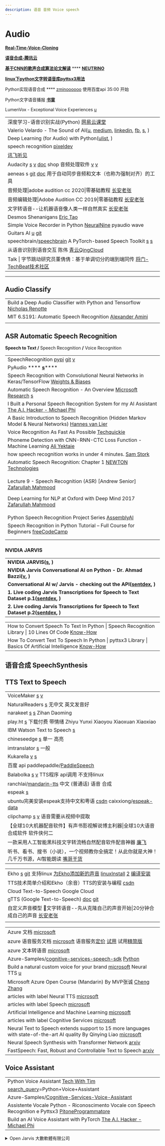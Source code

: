 ```yaml
---
description: 语音 音频 Voice speech
---
```


# Audio

[**Real-Time-Voice-Cloning**](https://github.com/CorentinJ/Real-Time-Voice-Cloning)

[**语音合成-腾讯云**](https://cloud.tencent.com/developer/tag/10464)

[**基于CNN的歌声合成算法论文解读**](https://cloud.tencent.com/developer/article/1776840) **** [**NEUTRINO**](https://n3utrino.work)

[**linux下python文字转语音库pyttsx3用法**](https://www.bilibili.com/video/av67394684/)

Python实现语音合成 **** [zminoooooo](https://www.bilibili.com/video/BV1gu411R7L1) 使用百度api   35:00  开始

Python文字语音播报 [**书童**](https://xugaoxiang.com/2021/04/08/python-tts-chinese/)

LumenVox - Exceptional Voice Experiences [u](https://www.youtube.com/channel/UCe3Gq1lw94FjwDmy6aGVn\_A/videos)

|                                                                                                                                                                                                                                                                                                              |
| ------------------------------------------------------------------------------------------------------------------------------------------------------------------------------------------------------------------------------------------------------------------------------------------------------------ |
| 深度学习-语音识别实战(Python) [网易云课堂](https://study.163.com/course/courseMain.htm?courseId=1210361865)                                                                                                                                                                                                                 |
| Valerio Velardo - The Sound of AI([u](https://www.youtube.com/c/ValerioVelardoTheSoundofAI/featured), [medium](https://medium.com/the-sound-of-ai), [linkedin](https://www.linkedin.com/in/valeriovelardo), [fb](https://www.facebook.com/TheSoundOfAI), [s](https://valeriovelardo.com), )                  |
| Deep Learning (for Audio) with Python([ulist](https://www.youtube.com/playlist?list=PL-wATfeyAMNrtbkCNsLcpoAyBBRJZVlnf), )                                                                                                                                                                                   |
| speech recognition [pixeldev](https://www.youtube.com/playlist?list=PLsaLbFPkNd55uUF-MpQ7RtldorYYR\_CeT)                                                                                                                                                                                                     |
| [讯飞听见](https://www.iflyrec.com/)                                                                                                                                                                                                                                                                             |
| Audacity [s](https://www.audacityteam.org/) [v](https://www.youtube.com/watch?v=P30suV1UdSY) [doc](https://manual.audacityteam.org) shop 音频处理软件 [v](https://www.youtube.com/playlist?list=PLlKpQrBME6xKm9iJlVHWbJd\_xAvtAQy6W) [v](https://www.youtube.com/playlist?list=PLMoVDOzX4VcQGOySLj7TO3ab0g1eIzJYq) |
| aeneas s [git](https://github.com/readbeyond/aeneas) [doc](https://www.readbeyond.it/aeneas/) 用于自动同步音频和文本（也称为强制对齐）的工具                                                                                                                                                                                        |
| 音频处理\|adobe audition cc 2020\|零基础教程 [长安老张](https://www.youtube.com/playlist?list=PLnIffqrKafFuF7r4aej24Zg2X0drpEc5e)                                                                                                                                                                                         |
| 音频编辑处理\|Adobe Audition CC 2019\|零基础教程 [长安老张](https://www.youtube.com/playlist?list=PLnIffqrKafFszIyQmLnHDhfpVExbtoYGp)                                                                                                                                                                                       |
| 文字转语音--让机器语音像人类一样自然真实 [长安老张](https://www.youtube.com/watch?v=SdhLawZEr1I)                                                                                                                                                                                                                                    |
| Desmos Shenanigans [Eric Tao](https://www.youtube.com/playlist?list=PLlYltssWVRe9vOW7BmghfExRg2jPMqiQH)                                                                                                                                                                                                      |
| Simple Voice Recorder in Python [NeuralNine](https://www.youtube.com/watch?v=av8E8qLZswU) pyaudio wave                                                                                                                                                                                                       |
| Guitars AI [u](https://www.youtube.com/c/GuitarsAI/playlists) [git](https://github.com/GuitarsAI/)                                                                                                                                                                                                           |
| speechbrain/[speechbrain](https://github.com/speechbrain/speechbrain)   A PyTorch-based Speech Toolkit [s](https://speechbrain.github.io/) [s](https://www.zhihu.com/question/266242493)                                                                                                                     |
| 从语音识别到语音交互 陈伟 [青云QingCloud](https://www.youtube.com/watch?v=AUKycdq6jig)                                                                                                                                                                                                                                     |
| Talk \| 字节跳动研究员董倩倩：基于单调切分的端到端同传 [将门-TechBeat技术社区](https://www.youtube.com/watch?v=uv\_4sRg47hk)                                                                                                                                                                                                              |

***

## Audio Classify

|                                                                                                                          |
| ------------------------------------------------------------------------------------------------------------------------ |
| Build a Deep Audio Classifier with Python and Tensorflow [Nicholas Renotte](https://www.youtube.com/watch?v=ZLIPkmmDJAc) |
| MIT 6.S191: Automatic Speech Recognition [Alexander Amini](https://www.youtube.com/watch?v=sR6\_bZ6VkAg)                 |
|                                                                                                                          |

## ASR Automatic Speech Recognition

**Speech to Text /** Speech Recognition **/** Voice Recognition

|                                                                                                                                                                                                                                                                                                              |
| ------------------------------------------------------------------------------------------------------------------------------------------------------------------------------------------------------------------------------------------------------------------------------------------------------------ |
| SpeechRecognition [pypi](https://pypi.org/project/SpeechRecognition/) [git](https://github.com/Uberi/speech\_recognition) [v](https://www.youtube.com/watch?v=31DZfkYRvI4)                                                                                                                                   |
| PyAudio **** [**s**](http://people.csail.mit.edu/hubert/pyaudio/#downloads)****                                                                                                                                                                                                                              |
| Speech Recognition with Convolutional Neural Networks in Keras/TensorFlow [Weights & Biases](https://www.youtube.com/watch?v=Qf4YJcHXtcY)                                                                                                                                                                    |
| Automatic Speech Recognition - An Overview [Microsoft Research](https://www.youtube.com/watch?v=q67z7PTGRi8) [s](https://www.microsoft.com/en-us/research/video/automatic-speech-recognition-overview/)                                                                                                      |
| I Built a Personal Speech Recognition System for my AI Assistant [The A.I. Hacker - Michael Phi](https://www.youtube.com/watch?v=YereI6Gn3bM)                                                                                                                                                                |
| A Basic Introduction to Speech Recognition (Hidden Markov Model & Neural Networks) [Hannes van Lier](https://www.youtube.com/watch?v=U0XtE4\_QLXI)                                                                                                                                                           |
| Voice Recognition As Fast As Possible [Techquickie](https://www.youtube.com/watch?v=AWWjN1QqoYY)                                                                                                                                                                                                             |
| Phoneme Detection with CNN-RNN-CTC Loss Function - Machine Learning [Ali Yektaie](https://www.youtube.com/watch?v=x1IAPgvKUmM)                                                                                                                                                                               |
| how speech recognition works in under 4 minutes. [Sam Stork](https://www.youtube.com/watch?v=iNbOOgXjnzE)                                                                                                                                                                                                    |
| Automatic Speech Recognition: Chapter 1 [NEWTON Technologies](https://www.youtube.com/watch?v=vlr\_3kNQZAk)                                                                                                                                                                                                  |
| <p>Lecture 9 - Speech Recognition (ASR) [Andrew Senior] <a href="https://www.youtube.com/watch?v=HyUtT_z-cms">Zafarullah Mahmood</a></p><p>Deep Learning for NLP at Oxford with Deep Mind 2017 <a href="https://www.youtube.com/playlist?list=PL613dYIGMXoZBtZhbyiBqb0QtgK6oJbpm">Zafarullah Mahmood</a></p> |
| Python Speech Recognition Project Series [AssemblyAI](https://www.youtube.com/playlist?list=PLcWfeUsAys2nb0i79L\_LqYVfwOWEYA4eD)                                                                                                                                                                             |
| Speech Recognition in Python Tutorial – Full Course for Beginners [freeCodeCamp](https://www.youtube.com/watch?v=mYUyaKmvu6Y)                                                                                                                                                                                |
|                                                                                                                                                                                                                                                                                                              |
|                                                                                                                                                                                                                                                                                                              |

### **NVIDIA JARVIS**

|                                                                                                                                           |
| ----------------------------------------------------------------------------------------------------------------------------------------- |
| **NVIDIA JARVIS(**[**s**](https://developer.nvidia.com/nvidia-jarvis?ncid=partn-38053#cid=dl20\_partn\_en-us)**, )**                      |
| **NVIDIA Jarvis Conversational AI on Python - Dr. Ahmad Bazzi(**[**v**](https://www.youtube.com/watch?v=sbYolIax190)**, )**               |
| **Conversational AI w/ Jarvis - checking out the API(**[**sentdex**](https://www.youtube.com/watch?v=fQzjgaKSrkc)**, )**                  |
| **1. Live coding Jarvis Transcriptions for Speech to Text Dataset p.1(**[**sentdex**](https://www.youtube.com/watch?v=ubvgReZVf5g)**, )** |
| **2. Live coding Jarvis Transcriptions for Speech to Text Dataset p.2(**[**sentdex**](https://www.youtube.com/watch?v=BDl6fzhp2Ao)**, )** |

|                                                                                                                                                         |
| ------------------------------------------------------------------------------------------------------------------------------------------------------- |
| How to Convert Speech To Text In Python \| Speech Recognition Library \| 10 Lines Of Code [Know-How](https://www.youtube.com/watch?v=ifey3EnhB-g)       |
| How To Convert Text To Speech In Python \| pyttsx3 Library \| Basics Of Artificial Intelligence [Know-How](https://www.youtube.com/watch?v=6Za0ztPMr8g) |

## 语音合成 SpeechSynthesis

## **TTS  Text to Speech**

|                                                                                                                                                                 |
| --------------------------------------------------------------------------------------------------------------------------------------------------------------- |
| VoiceMaker [s](https://voicemaker.in/) [v](https://www.youtube.com/watch?v=X-DacDX3W8M)                                                                         |
| NaturalReaders [s](https://www.naturalreaders.com/online/) 无中文 英文发音好                                                                                            |
| narakeet [s](https://www.narakeet.com/app/text-to-audio) [s](https://www.narakeet.com/languages/chinese-text-to-speech/) Zihan Daoming                          |
| play.ht [s](https://play.ht/text-to-speech-voices/chinese/) 下载付费 带情绪 Zhiyu   Yunxi   Xiaoyou   Xiaoxuan   Xiaoxiao                                              |
| IBM Watson Text to Speech [s](https://www.ibm.com/cloud/watson-text-to-speech)                                                                                  |
| chineseedge [s](https://chineseedge.com/chinese-text-to-speech/) 单一 高亮                                                                                          |
| imtranslator [s](https://text-to-speech.imtranslator.net/) 一般                                                                                                   |
| Kukarella [v](https://www.youtube.com/watch?v=a6bVPAz2L3s) [s](https://kukarella.com/)                                                                          |
| 百度 api    paddlepaddle/[PaddleSpeech](https://gitee.com/paddlepaddle/PaddleSpeech)                                                                              |
| Balabolka [s](http://balabolka.site/cn/balabolka.htm) [v](https://www.youtube.com/watch?v=kfqpFKdDVMU) TTS程序 api调用 不支持linux                                     |
| ranchlai/[mandarin-tts](https://github.com/ranchlai/mandarin-tts)   中文 (普通话) 语音 合成                                                                              |
| espeak [s](http://espeak.sourceforge.net/index.html)                                                                                                            |
| ubuntu完美安装espeak支持中文和粤语 [csdn](https://blog.csdn.net/qq\_24406903/article/details/89811732)   caixxiong/[espeak-data](https://github.com/caixxiong/espeak-data) |
| clipchamp [s](https://clipchamp.com/en/) [v](https://www.youtube.com/watch?v=TQDbtP5SB00) 语音需要从视频中提取                                                            |
| 【全球10大机器配音软件】有声书影视解说博主利器\|全球10大语音合成软件 软件侠何二                                                                                                                     |
| 一款采用人工智能黑科技文字转流畅自然配音软件配音神器 [廉飞](https://www.youtube.com/watch?v=jd1WOkBIOTQ)                                                                                    |
| 听书、看书、搜书（小说），一个视频教你全搞定！从此你就是大神！几千万书源，AI智能朗读 [嘴哥干货](https://www.youtube.com/watch?v=jI3yo0fXusw)                                                                 |

|                                                                                                                                                                                                                                                                                                                                                                    |
| ------------------------------------------------------------------------------------------------------------------------------------------------------------------------------------------------------------------------------------------------------------------------------------------------------------------------------------------------------------------ |
| Ekho [s](https://www.eguidedog.net/ekho.php) [git](https://github.com/hgneng/ekho) 支持linux [为Ekho添加新的声音](http://eguidedog.net/doc/doc\_make\_new\_voice\_cn.php)  [linuxInstall](https://www.eguidedog.net/doc/doc\_install\_ekho.php) [2](https://blog.csdn.net/cceking/article/details/51760732)  [编译安装](https://blog.csdn.net/AMDS123/article/details/73825409) |
| TTS技术简单介绍和Ekho（余音）TTS的安装与编程 [csdn](https://blog.csdn.net/zouxy09/article/details/7909154)                                                                                                                                                                                                                                                                          |
| Cloud Text-to-Speech Google Cloud                                                                                                                                                                                                                                                                                                                                  |
| gTTS (Google Text-to-Speech) [doc](https://gtts.readthedocs.io/en/latest/) [git](https://github.com/pndurette/gTTS)                                                                                                                                                                                                                                                |
| 自定义声音模型  📱文字转语音--先从克隆自己的声音开始\|20分钟合成自己的声音 [长安老张](https://www.youtube.com/watch?v=X3opZ6-tb-o)                                                                                                                                                                                                                                                                     |
|                                                                                                                                                                                                                                                                                                                                                                    |

|                                                                                                                                                                                                                                                                                                                                                                |
| -------------------------------------------------------------------------------------------------------------------------------------------------------------------------------------------------------------------------------------------------------------------------------------------------------------------------------------------------------------- |
| Azure 文档 [microsoft](https://docs.microsoft.com/zh-cn/azure/?product=popular)                                                                                                                                                                                                                                                                                  |
| azure 语音服务文档 [microsoft](https://docs.microsoft.com/zh-cn/azure/cognitive-services/speech-service/)   语音服务[定价](https://azure.microsoft.com/zh-cn/pricing/details/cognitive-services/speech-services/)  [试用](https://azure.microsoft.com/zh-cn/services/cognitive-services/text-to-speech/#features) 试用[精简版](https://speech.microsoft.com/audiocontentcreation) |
| azure 文本转语音 [microsoft](https://azure.microsoft.com/zh-cn/services/cognitive-services/text-to-speech/#overview)                                                                                                                                                                                                                                                |
| Azure-Samples/[cognitive-services-speech-sdk](https://github.com/Azure-Samples/cognitive-services-speech-sdk)   [Python](https://github.com/Azure-Samples/cognitive-services-speech-sdk/tree/master/quickstart/python/text-to-speech)                                                                                                                          |
| Build a natural custom voice for your brand [microsoft](https://techcommunity.microsoft.com/t5/ai-cognitive-services-blog/build-a-natural-custom-voice-for-your-brand/ba-p/2112777)   Neural TTS [u](https://www.youtube.com/channel/UCxZ5iCrcXbpmdhZIKFKgMLA/videos)                                                                                          |
| Microsoft Azure Open Course (Mandarin) By MVP张诚 [Cheng Zhang](https://www.youtube.com/playlist?list=PLZmpc0o\_yCMkHVSVdNSi4lfgzf40UyeiR)                                                                                                                                                                                                                       |
| articles with label Neural TTS   [microsoft](https://techcommunity.microsoft.com/t5/ai-cognitive-services-blog/bg-p/CognitiveServicesBlog/label-name/Neural%20TTS)                                                                                                                                                                                             |
| articles with label Speech [microsoft](https://techcommunity.microsoft.com/t5/ai-cognitive-services-blog/bg-p/CognitiveServicesBlog/label-name/Speech)                                                                                                                                                                                                         |
| Artificial Intelligence and Machine Learning [microsoft](https://techcommunity.microsoft.com/t5/artificial-intelligence-and/ct-p/AI)                                                                                                                                                                                                                           |
| articles with label Cognitive Services [microsoft](https://techcommunity.microsoft.com/t5/ai-cognitive-services-blog/bg-p/CognitiveServicesBlog/label-name/Cognitive%20Services)                                                                                                                                                                               |
| Neural Text to Speech extends support to 15 more languages with state-of-the-art AI quality By Qinying Liao [microsoft](https://techcommunity.microsoft.com/t5/ai-cognitive-services-blog/neural-text-to-speech-extends-support-to-15-more-languages-with/ba-p/1505911)                                                                                        |
| Neural Speech Synthesis with Transformer Network [arxiv](https://arxiv.org/abs/1809.08895)                                                                                                                                                                                                                                                                     |
| FastSpeech: Fast, Robust and Controllable Text to Speech [arxiv](https://arxiv.org/abs/1905.09263)                                                                                                                                                                                                                                                             |

## Voice Assistant

|                                                                                                                                                      |
| ---------------------------------------------------------------------------------------------------------------------------------------------------- |
| Python Voice Assistant [Tech With Tim](https://www.youtube.com/playlist?list=PLzMcBGfZo4-mBungzp4GO4fswxO8wTEFx)                                     |
| [search\_query](https://www.youtube.com/results?search\_query=Python+Voice+Assistant)=Python+Voice+Assistant                                         |
| Azure-Samples/[Cognitive-Services-Voice-Assistant](https://github.com/Azure-Samples/Cognitive-Services-Voice-Assistant)                              |
| Assistente Vocale Python - Riconoscimento Vocale con Speech Recognition e Pyttsx3 [PitoneProgrammatore](https://www.youtube.com/watch?v=kXiIK1qahsg) |
| Build an AI Voice Assistant with PyTorch [The A.I. Hacker - Michael Phi](https://www.youtube.com/playlist?list=PL5rWfvZIL-NpFXM9nFr15RmEEh4F4ePZW)   |

<details>

<summary>Open Jarvis 大數軟體有限公司</summary>

\[[Open Jarvis](https://www.youtube.com/watch?v=31DZfkYRvI4)] 如何讓Python 自動將語音轉譯成文字?

\[[Open Jarvis](https://www.youtube.com/watch?v=xd\_1rn89W2k)] 如何用Python 讓電腦說話?

\[[Open Jarvis](https://www.youtube.com/watch?v=Y2t68jDwfhc)] 如何用不到30行Python程式碼寫出「真‧對話機器人」?

\[[Open Jarvis](https://www.youtube.com/watch?v=T5UIySP9Owc)] 如何讓對話機器人利用 Wikipedia 回答專業知識?

\[[Open Jarvis](https://www.youtube.com/watch?v=9lpoYnWFXjQ)] 如何使用Python寫一個翻譯蒟蒻?

</details>
